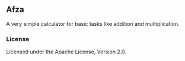 ## Afza

A very simple calculator for basic tasks like addition and multiplication.

### License

Licensed under the Apache License, Version 2.0.
